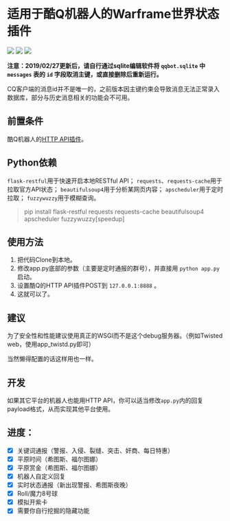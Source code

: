 # 适用于酷Q机器人的Warframe世界状态插件

[![](https://img.shields.io/github/issues/Raka-loah/qqbot-plugin-warframe.svg)](https://github.com/Raka-loah/qqbot-plugin-warframe/issues)
![](https://img.shields.io/github/stars/Raka-loah/qqbot-plugin-warframe.svg)
[![](https://img.shields.io/github/license/Raka-loah/qqbot-plugin-warframe.svg)](https://github.com/Raka-loah/qqbot-plugin-warframe/blob/master/LICENSE)

**注意：2019/02/27更新后，请自行通过sqlite编辑软件将 `qqbot.sqlite` 中 `messages` 表的 `id` 字段取消主键，或直接删除后重新运行。**

CQ客户端的消息id并不是唯一的，之前版本因主键约束会导致消息无法正常录入数据库，部分与历史消息相关的功能会不可用。

**前置条件**
------

酷Q机器人的[HTTP API插件](https://github.com/richardchien/coolq-http-api)。

**Python依赖**
------

`flask-restful`用于快速开启本地RESTful API；
`requests`、`requests-cache`用于拉取官方API状态；
`beautifulsoup4`用于分析某网页内容；
`apscheduler`用于定时拉取；
`fuzzywuzzy`用于模糊查询。
> pip install flask-restful requests requests-cache beautifulsoup4 apscheduler fuzzywuzzy[speedup]

**使用方法**
------

1. 把代码Clone到本地。
2. 修改app.py底部的参数（主要是定时通报的群号），并直接用 `python app.py` 启动。
3. 设置酷Q的HTTP API插件POST到 `127.0.0.1:8888` 。
4. 这就可以了。

**建议**
------

为了安全性和性能建议使用真正的WSGI而不是这个debug服务器。（例如Twisted web，使用app_twistd.py即可）

当然懒得配置的话这样用也一样。

**开发**
------

如果其它平台的机器人也能用HTTP API，你可以适当修改`app.py`内的回复payload格式，从而实现其他平台使用。

**进度：**
------
- [x] 关键词通报（警报、入侵、裂缝、突击、奸商、每日特惠）
- [x] 平原时间（希图斯、福尔图娜）
- [x] 平原赏金（希图斯、福尔图娜）
- [x] 机器人自定义回复
- [x] 实时状态通报（新出现警报、希图斯夜晚）
- [x] Roll/魔力8号球
- [x] 模拟开紫卡
- [x] 需要你自行挖掘的隐藏功能
